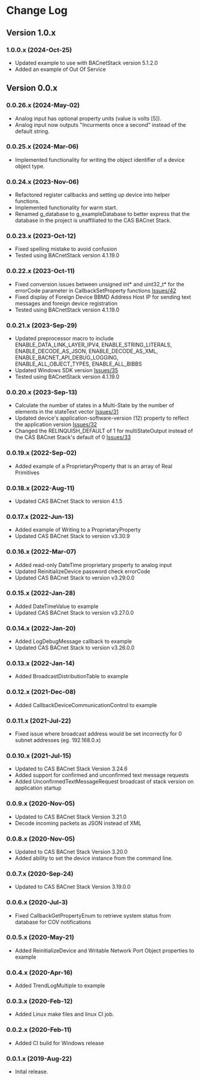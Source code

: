 # Change Log

## Version 1.0.x

### 1.0.0.x (2024-Oct-25)

- Updated example to use with BACnetStack version 5.1.2.0
- Added an example of Out Of Service

## Version 0.0.x

### 0.0.26.x (2024-May-02)

- Analog input has optional property units (value is volts [5]).
- Analog input now outputs "Incurments once a second" instead of the default string.

### 0.0.25.x (2024-Mar-06)

- Implemented functionality for writing the object identifier of a device object type.

### 0.0.24.x (2023-Nov-06)

- Refactored register callbacks and setting up device into helper functions.
- Implemented functionality for warm start.
- Renamed g_database to g_exampleDatabase to better express that the database in the project is unaffiliated to the CAS BACnet Stack.

### 0.0.23.x (2023-Oct-12)

- Fixed spelling mistake to avoid confusion
- Tested using BACnetStack version 4.1.19.0

### 0.0.22.x (2023-Oct-11)

- Fixed conversion issues between unsigned int* and uint32_t* for the errorCode parameter in CallbackSetProperty functions [Issues/42](https://github.com/chipkin/BACnetServerExampleCPP/issues/42)
- Fixed display of Foreign Device BBMD Address Host IP for sending text messages and foreign device registration
- Tested using BACnetStack version 4.1.19.0

### 0.0.21.x (2023-Sep-29)

- Updated preprocessor macro to include ENABLE_DATA_LINK_LAYER_IPV4, ENABLE_STRING_LITERALS, ENABLE_DECODE_AS_JSON, ENABLE_DECODE_AS_XML, ENABLE_BACNET_API_DEBUG_LOGGING, ENABLE_ALL_OBJECT_TYPES, ENABLE_ALL_BIBBS
- Updated Windows SDK version [Issues/35](https://github.com/chipkin/BACnetServerExampleCPP/issues/35)
- Tested using BACnetStack version 4.1.19.0

### 0.0.20.x (2023-Sep-13)

- Calculate the number of states in a Multi-State by the number of elements in the stateText vector [Issues/31](https://github.com/chipkin/BACnetServerExampleCPP/issues/31)
- Updated device's application-software-version (12) property to reflect the application version [Issues/32](https://github.com/chipkin/BACnetServerExampleCPP/issues/32)
- Changed the RELINQUISH_DEFAULT of 1 for multiStateOutput instead of the CAS BACnet Stack's default of 0 [Issues/33](https://github.com/chipkin/BACnetServerExampleCPP/issues/33)

### 0.0.19.x (2022-Sep-02)

- Added example of a ProprietaryProperty that is an array of Real Primitives

### 0.0.18.x (2022-Aug-11)

- Updated CAS BACnet Stack to version 4.1.5

### 0.0.17.x (2022-Jun-13)

- Added example of Writing to a ProprietaryProperty
- Updated CAS BACnet Stack to version v3.30.9

### 0.0.16.x (2022-Mar-07)

- Added read-only DateTime proprietary property to analog input
- Updated ReinitializeDevice password check errorCode
- Updated CAS BACnet Stack to version v3.29.0.0

### 0.0.15.x (2022-Jan-28)

- Added DateTimeValue to example
- Updated CAS BACnet Stack to version v3.27.0.0

### 0.0.14.x (2022-Jan-20)

- Added LogDebugMessage callback to example
- Updated CAS BACnet Stack to version v3.26.0.0

### 0.0.13.x (2022-Jan-14)

- Added BroadcastDistributionTable to example

### 0.0.12.x (2021-Dec-08)

- Added CallbackDeviceCommunicationControl to example

### 0.0.11.x (2021-Jul-22)

- Fixed issue where broadcast address would be set incorrectly for 0 subnet addresses (eg. 192.168.0.x)

### 0.0.10.x (2021-Jul-15)

- Updated to CAS BACnet Stack Version 3.24.6
- Added support for confirmed and unconfirmed text message requests
- Added UnconfirmedTextMessageRequest broadcast of stack version on application startup

### 0.0.9.x (2020-Nov-05)

- Updated to CAS BACnet Stack Version 3.21.0
- Decode incoming packets as JSON instead of XML

### 0.0.8.x (2020-Nov-05)

- Updated to CAS BACnet Stack Version 3.20.0
- Added ability to set the device instance from the command line.

### 0.0.7.x (2020-Sep-24)

- Updated to CAS BACnet Stack Version 3.19.0.0

### 0.0.6.x (2020-Jul-3)

- Fixed CallbackGetPropertyEnum to retrieve system status from database for COV notifications

### 0.0.5.x (2020-May-21)

- Added ReinitializeDevice and Writable Network Port Object properties to example

### 0.0.4.x (2020-Apr-16)

- Added TrendLogMultiple to example

### 0.0.3.x (2020-Feb-12)

- Added Linux make files and linux CI job.

### 0.0.2.x (2020-Feb-11)

- Added CI build for Windows release

### 0.0.1.x (2019-Aug-22)

- Inital release.
